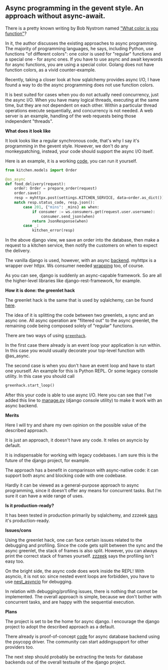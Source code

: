 ## Async programming in the gevent style. An approach without async-await.

There is a pretty known writing by Bob Nystrom named
["What color is you function"](https://journal.stuffwithstuff.com/2015/02/01/what-color-is-your-function/)?

In it, the author discusses the existing approaches to async programming.
The majority of programming languages, he says, including Python, use functions "of different colors": one color is used for "regular" functions and a special one - for async ones. If you have to use async and await keywords for async functions, you are using a special color.
Golang does not have function colors, as a vivid counter-example.

Recently, taking a closer look at how sqlalchemy provides async I/O,
I have found a way to do the async programming does not use function colors.

It is best suited for cases when you do not actually need concurrency, just the async I/O. When you have many logical threads, executing at the same time, but they are not dependent on each other. Within a particular thread operations execute sequentially, and concurrency is not needed. A web server is an example, handling of the web requests being those independent "threads". 

**What does it look like**

It look looks like a regular synchronous code, that's why I say it's programming in the gevent style. However, we don't do any monkeypatching, instead, your code should support the async I/O itself.  

Here is an example, it is a working [code](https://github.com/Bi-Coloured-Python-Rock-Snake/pgbackend/blob/main/kitchen/views.py#L20),
you can run it yourself.

```python
from kitchen.models import Order

@as_async
def food_delivery(request):
    order: Order = prepare_order(request)
    order.save()
    resp = myhttpx.post(settings.KITCHEN_SERVICE, data=order.as_dict())
    match resp.status_code, resp.json():
        case 201, {"mins": _mins} as when:
            if consumer := ws.consumers.get(request.user.username):
                consumer.send_json(when)
            return JsonResponse(when)
        case _:
            kitchen_error(resp)
```

In the above django view, we save an order into the database, then make a request to a kitchen service, then notify the customers on when to expect the delivery.

The vanilla django is used, however, with an async [backend](https://github.com/Bi-Coloured-Python-Rock-Snake/pgbackend/tree/main/pgbackend).
myhttpx is a wrapper over httpx. Ws consumer needed [wrapping](https://github.com/Bi-Coloured-Python-Rock-Snake/pgbackend/blob/main/kitchen/ws.py#L8) too, of course.

As you can see, django is suddenly an async-capable framework. So are all the higher-level libraries like django-rest-framework, for example.

 **How it is done: the greenlet hack**

The greenlet hack is the same that is used by sqlalchemy, can be found [here](https://github.com/Bi-Coloured-Python-Rock-Snake/greenhack).

The idea of it is splitting the code between two greenlets, a sync and an async one. All async operation are "filtered out" to the async greenlet, the remaining code being composed solely of "regular" functions.

There are two ways of using [`greenhack`](https://github.com/Bi-Coloured-Python-Rock-Snake/greenhack).

In the first case there already is an event loop your application is run within. In this case you would usually decorate your top-level function with @as_async.

The second case is when you don't have an event loop and have to start one yourself. An example for this is Python REPL. Or some legacy console utility. In this case you should call

```python
greenhack.start_loop()
```

After this your code is able to use async I/O. Here you can see that I've added this line to [manage.py](https://github.com/Bi-Coloured-Python-Rock-Snake/pgbackend/blob/main/manage.py#L25) (django console utility) to make it work with an async backend.

**Merits**

Here I will try and share my own opinion on the possible value of the described approach.

It is just an approach, it doesn't have any code. It relies on asyncio by default.

It is indispensable for working with legacy codebases. I am sure this is the future of the django project, for example.

The approach has a benefit in comparinson with async-native code: it can support both async and blocking code with one codebase.

Hardly it can be viewed as a general-purpose approach to async programming, since it doesn't offer any means for concurrent tasks. But I'm sure it can have a wide range of uses.

**Is it production-ready?**

It has been tested in production primarily by sqlalchemy, and zzzeek [says](https://github.com/Bi-Coloured-Python-Rock-Snake/readme/issues/3#issuecomment-1273439668) it's production-ready.                                                                 

**Issues/cons**

Using the greenlet hack, one can face certain issues related to the debugging and profiling.
Since the code gets split between the sync and the async greenlet, the stack of frames is also split. However, you can always print the correct stack of frames yourself. [zzzeek](https://github.com/zzzeek) says the profiling isn't easy too.

On the bright side, the async code does work inside the REPL! With asyncio, it is not so: since nested event loops are forbidden, you have to use [nest_asyncio](https://github.com/erdewit/nest_asyncio) for debugging.

In relation with debugging/profiling issues, there is nothing that cannot be implemented. The overall approach is simple, because we don't bother with concurrent tasks, and are happy with the sequential execution.


**Plans**

The project is set to be the home for async django. I encourage the django project to adopt the described approach as a default.

There already is proof-of-concept [code](https://github.com/Bi-Coloured-Python-Rock-Snake/pgbackend/tree/main/pgbackend) for async database backend using the psycopg driver. The community can start addingsupport for other providers too.

The next step should probably be extracting the tests for database backends out of the overall testsuite of the django project.